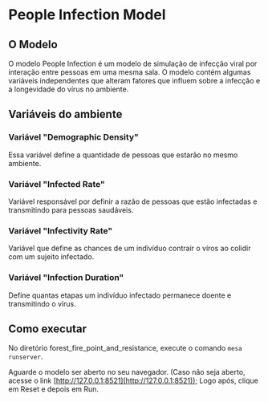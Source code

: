 # People Infection Model

## O Modelo

O modelo People Infection é um modelo de simulação de infecção viral por interação entre pessoas em uma mesma sala. O modelo contém algumas variáveis independentes que alteram fatores que influem sobre a infecção e a longevidade do vírus no ambiente.

## Variáveis do ambiente

### Variável "Demographic Density"

Essa variável define a quantidade de pessoas que estarão no mesmo ambiente.

### Variável "Infected Rate"

Variável responsável por definir a razão de pessoas que estão infectadas e transmitindo para pessoas saudáveis.

### Variável "Infectivity Rate"

Variável que define as chances de um indivíduo contrair o víros ao colidir com um sujeito infectado.


### Variável "Infection Duration"

Define quantas etapas um indivíduo infectado permanece doente e transmitindo o vírus.

## Como executar
No diretório forest_fire_point_and_resistance, execute o comando ``mesa runserver``.

Aguarde o modelo ser aberto no seu navegador. (Caso não seja aberto, acesse o link [http://127.0.0.1:8521](http://127.0.0.1:8521)); Logo após, clique em Reset e depois em Run.
